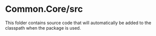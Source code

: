 # Common.Core/src

This folder contains source code that will automatically be added to the classpath when
the package is used.
